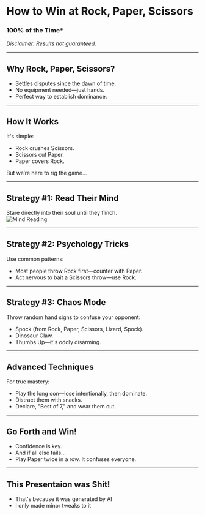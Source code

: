 # How to Win at Rock, Paper, Scissors

### 100% of the Time\*

_Disclaimer: Results not guaranteed._

---

## Why Rock, Paper, Scissors?

- Settles disputes since the dawn of time.
- No equipment needed—just hands.
- Perfect way to establish dominance.

---

## How It Works

It's simple:

- Rock crushes Scissors.
- Scissors cut Paper.
- Paper covers Rock.

But we’re here to rig the game...

---

## Strategy #1: Read Their Mind

Stare directly into their soul until they flinch.  
![Mind Reading](https://media.tenor.com/zP2FVpaCZMkAAAAM/brain-big-brain.gif)

---

## Strategy #2: Psychology Tricks

Use common patterns:

- Most people throw Rock first—counter with Paper.
- Act nervous to bait a Scissors throw—use Rock.

---

## Strategy #3: Chaos Mode

Throw random hand signs to confuse your opponent:

- Spock (from Rock, Paper, Scissors, Lizard, Spock).
- Dinosaur Claw.
- Thumbs Up—it's oddly disarming.

---

## Advanced Techniques

For true mastery:

- Play the long con—lose intentionally, then dominate.
- Distract them with snacks.
- Declare, "Best of 7," and wear them out.

---

## Go Forth and Win!

- Confidence is key.
- And if all else fails...
- Play Paper twice in a row. It confuses everyone.

---

## This Presentaion was Shit!

- That's because it was generated by AI
- I only made minor tweaks to it
